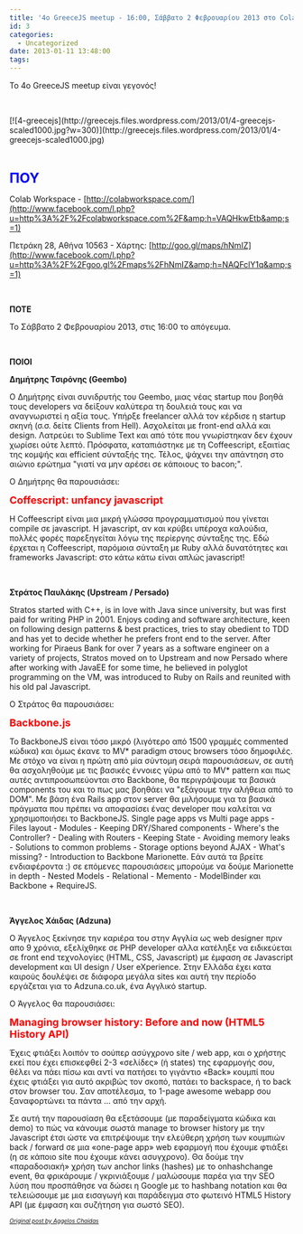 ```yaml
---
title: '4ο GreeceJS meetup - 16:00, Σάββατο 2 Φεβρουαρίου 2013 στο Colab'
id: 3
categories:
  - Uncategorized
date: 2013-01-11 13:48:00
tags:
---
```


To 4o GreeceJS meetup &epsilon;ί&nu;&alpha;&iota; &gamma;&epsilon;&gamma;&omicron;&nu;ό&sigmaf;!

&nbsp;

<div class='p_embed p_image_embed'>
[![4-greecejs](http://greecejs.files.wordpress.com/2013/01/4-greecejs-scaled1000.jpg?w=300)](http://greecejs.files.wordpress.com/2013/01/4-greecejs-scaled1000.jpg)
</div>

&nbsp;

<span style="font-size:x-large;color:#0000ff;">**&Pi;&Omicron;&Upsilon;**</span>

Colab Workspace -&nbsp;[http://colabworkspace.com/](http://www.facebook.com/l.php?u=http%3A%2F%2Fcolabworkspace.com%2F&amp;h=VAQHkwEtb&amp;s=1)

&Pi;&epsilon;&tau;&rho;ά&kappa;&eta; 28, &Alpha;&theta;ή&nu;&alpha; 10563 - &Chi;ά&rho;&tau;&eta;&sigmaf;:&nbsp;[http://goo.gl/maps/hNmIZ](http://www.facebook.com/l.php?u=http%3A%2F%2Fgoo.gl%2Fmaps%2FhNmIZ&amp;h=NAQFclY1q&amp;s=1)

&nbsp;

**&Pi;&Omicron;&Tau;&Epsilon;**

&Tau;&omicron; &Sigma;ά&beta;&beta;&alpha;&tau;&omicron; 2 &Phi;&epsilon;&beta;&rho;&omicron;&upsilon;&alpha;&rho;ί&omicron;&upsilon; 2013, &sigma;&tau;&iota;&sigmaf; 16:00 &tau;&omicron; &alpha;&pi;ό&gamma;&epsilon;&upsilon;&mu;&alpha;.

&nbsp;

**&Pi;&Omicron;&Iota;&Omicron;&Iota;**

**&Delta;&eta;&mu;ή&tau;&rho;&eta;&sigmaf; &Tau;&sigma;&iota;&rho;ό&nu;&eta;&sigmaf; (Geembo)**

&Omicron; &Delta;&eta;&mu;ή&tau;&rho;&eta;&sigmaf; &epsilon;ί&nu;&alpha;&iota; &sigma;&upsilon;&nu;&iota;&delta;&rho;&upsilon;&tau;ή&sigmaf; &tau;&omicron;&upsilon; Geembo, &mu;&iota;&alpha;&sigmaf; &nu;έ&alpha;&sigmaf; startup &pi;&omicron;&upsilon; &beta;&omicron;&eta;&theta;ά &tau;&omicron;&upsilon;&sigmaf; developers &nu;&alpha; &delta;&epsilon;ί&xi;&omicron;&upsilon;&nu; &kappa;&alpha;&lambda;ύ&tau;&epsilon;&rho;&alpha; &tau;&eta; &delta;&omicron;&upsilon;&lambda;&epsilon;&iota;ά &tau;&omicron;&upsilon;&sigmaf; &kappa;&alpha;&iota; &nu;&alpha; &alpha;&nu;&alpha;&gamma;&nu;&omega;&rho;&iota;&sigma;&tau;&epsilon;ί &eta; &alpha;&xi;ί&alpha; &tau;&omicron;&upsilon;&sigmaf;. &Upsilon;&pi;ή&rho;&xi;&epsilon; freelancer &alpha;&lambda;&lambda;ά &tau;&omicron;&nu; &kappa;έ&rho;&delta;&iota;&sigma;&epsilon; &eta; startup &sigma;&kappa;&eta;&nu;ή (&sigma;.&sigma;. &delta;&epsilon;ί&tau;&epsilon; Clients from Hell). &Alpha;&sigma;&chi;&omicron;&lambda;&epsilon;ί&tau;&alpha;&iota; &mu;&epsilon; front-end &alpha;&lambda;&lambda;ά &kappa;&alpha;&iota; design. &Lambda;&alpha;&tau;&rho;&epsilon;ύ&epsilon;&iota; &tau;&omicron; Sublime Text &kappa;&alpha;&iota; &alpha;&pi;ό &tau;ό&tau;&epsilon; &pi;&omicron;&upsilon; &gamma;&nu;&omega;&rho;ί&sigma;&tau;&eta;&kappa;&alpha;&nu; &delta;&epsilon;&nu; έ&chi;&omicron;&upsilon;&nu; &chi;&omega;&rho;ί&sigma;&epsilon;&iota; &omicron;ύ&tau;&epsilon; &lambda;&epsilon;&pi;&tau;ό. &Pi;&rho;ό&sigma;&phi;&alpha;&tau;&alpha;, &kappa;&alpha;&tau;&alpha;&pi;&iota;ά&sigma;&tau;&eta;&kappa;&epsilon; &mu;&epsilon; &tau;&eta; Coffeescript, &epsilon;&xi;&alpha;&iota;&tau;ί&alpha;&sigmaf; &tau;&eta;&sigmaf; &kappa;&omicron;&mu;&psi;ή&sigmaf; &kappa;&alpha;&iota; efficient &sigma;ύ&nu;&tau;&alpha;&xi;ή&sigmaf; &tau;&eta;&sigmaf;. &Tau;έ&lambda;&omicron;&sigmaf;, &psi;ά&chi;&nu;&epsilon;&iota; &tau;&eta;&nu; &alpha;&pi;ά&nu;&tau;&eta;&sigma;&eta; &sigma;&tau;&omicron; &alpha;&iota;ώ&nu;&iota;&omicron; &epsilon;&rho;ώ&tau;&eta;&mu;&alpha; "&gamma;&iota;&alpha;&tau;ί &nu;&alpha; &mu;&eta;&nu; &alpha;&rho;έ&sigma;&epsilon;&iota; &sigma;&epsilon; &kappa;ά&pi;&omicron;&iota;&omicron;&upsilon;&sigmaf; &tau;&omicron; bacon;".

O &Delta;&eta;&mu;ή&tau;&rho;&eta;&sigmaf; &theta;&alpha; &pi;&alpha;&rho;&omicron;&upsilon;&sigma;&iota;ά&sigma;&epsilon;&iota;:

<span style="color:#ff0000;font-size:large;">**Coffescript: unfancy javascript**</span>

&Eta; Coffeescript &epsilon;ί&nu;&alpha;&iota; &mu;&iota;&alpha; &mu;&iota;&kappa;&rho;ή &gamma;&lambda;ώ&sigma;&sigma;&alpha; &pi;&rho;&omicron;&gamma;&rho;&alpha;&mu;&mu;&alpha;&tau;&iota;&sigma;&mu;&omicron;ύ &pi;&omicron;&upsilon; &gamma;ί&nu;&epsilon;&tau;&alpha;&iota; compile &sigma;&epsilon; javascript. &Eta; javascript, &alpha;&nu; &kappa;&alpha;&iota; &kappa;&rho;ύ&beta;&epsilon;&iota; &upsilon;&pi;έ&rho;&omicron;&chi;&alpha; &kappa;&alpha;&lambda;&omicron;ύ&delta;&iota;&alpha;, &pi;&omicron;&lambda;&lambda;έ&sigmaf; &phi;&omicron;&rho;έ&sigmaf; &pi;&alpha;&rho;&epsilon;&xi;&eta;&gamma;&epsilon;ί&tau;&alpha;&iota; &lambda;ό&gamma;&omega; &tau;&eta;&sigmaf; &pi;&epsilon;&rho;ί&epsilon;&rho;&gamma;&eta;&sigmaf; &sigma;ύ&nu;&tau;&alpha;&xi;&eta;&sigmaf; &tau;&eta;&sigmaf;. &Epsilon;&delta;ώ έ&rho;&chi;&epsilon;&tau;&alpha;&iota; &eta; Coffeescript, &pi;&alpha;&rho;ό&mu;&omicron;&iota;&alpha; &sigma;ύ&nu;&tau;&alpha;&xi;&eta; &mu;&epsilon; Ruby &alpha;&lambda;&lambda;ά &delta;&upsilon;&nu;&alpha;&tau;ό&tau;&eta;&tau;&epsilon;&sigmaf; &kappa;&alpha;&iota; frameworks Javascript: &sigma;&tau;&omicron; &kappa;ά&tau;&omega; &kappa;ά&tau;&omega; &epsilon;ί&nu;&alpha;&iota; &alpha;&pi;&lambda;ώ&sigmaf; javascript!&nbsp;

&nbsp;

**&Sigma;&tau;&rho;ά&tau;&omicron;&sigmaf; &Pi;&alpha;&upsilon;&lambda;ά&kappa;&eta;&sigmaf; (Upstream / Persado)**

Stratos started with C++, is in love with Java since university, but was first paid for writing PHP in 2001\. Enjoys coding and software architecture, keen on following design patterns &amp; best practices, tries to stay obedient to TDD and has yet to decide whether he prefers front end to the server. After working for Piraeus Bank for over 7 years as a software engineer on a variety of projects, Stratos moved on to Upstream and now Persado where after working with JavaEE for some time, he believed in polyglot programming on the VM, was introduced to Ruby on Rails and reunited with his old pal Javascript.

&Omicron; &Sigma;&tau;&rho;ά&tau;&omicron;&sigmaf; &theta;&alpha; &pi;&alpha;&rho;&omicron;&upsilon;&sigma;&iota;ά&sigma;&epsilon;&iota;:

<span style="color:#ff0000;font-size:large;">**Backbone.js**</span>

&Tau;&omicron; BackboneJS &epsilon;ί&nu;&alpha;&iota; &tau;ό&sigma;&omicron; &mu;&iota;&kappa;&rho;ό (&lambda;&iota;&gamma;ό&tau;&epsilon;&rho;&omicron; &alpha;&pi;ό 1500 &gamma;&rho;&alpha;&mu;&mu;έ&sigmaf; commented &kappa;ώ&delta;&iota;&kappa;&alpha;) &kappa;&alpha;&iota; ό&mu;&omega;&sigmaf; έ&kappa;&alpha;&nu;&epsilon; &tau;&omicron; MV* paradigm &sigma;&tau;&omicron;&upsilon;&sigmaf; browsers &tau;ό&sigma;&omicron; &delta;&eta;&mu;&omicron;&phi;&iota;&lambda;έ&sigmaf;. &Mu;&epsilon; &sigma;&tau;ό&chi;&omicron; &nu;&alpha; &epsilon;ί&nu;&alpha;&iota; &eta; &pi;&rho;ώ&tau;&eta; &alpha;&pi;ό &mu;ί&alpha; &sigma;ύ&nu;&tau;&omicron;&mu;&eta; &sigma;&epsilon;&iota;&rho;ά &pi;&alpha;&rho;&omicron;&upsilon;&sigma;&iota;ά&sigma;&epsilon;&omega;&nu;, &sigma;&epsilon; &alpha;&upsilon;&tau;ή &theta;&alpha; &alpha;&sigma;&chi;&omicron;&lambda;&eta;&theta;&omicron;ύ&mu;&epsilon; &mu;&epsilon; &tau;&iota;&sigmaf; &beta;&alpha;&sigma;&iota;&kappa;έ&sigmaf; έ&nu;&nu;&omicron;&iota;&epsilon;&sigmaf; &gamma;ύ&rho;&omega; &alpha;&pi;ό &tau;&omicron; MV* pattern &kappa;&alpha;&iota; &pi;&omega;&sigmaf; &alpha;&upsilon;&tau;έ&sigmaf; &alpha;&nu;&tau;&iota;&pi;&rho;&omicron;&sigma;&omega;&pi;&epsilon;ύ&omicron;&nu;&tau;&alpha;&iota; &sigma;&tau;&omicron; Backbone, &theta;&alpha; &pi;&epsilon;&rho;&iota;&gamma;&rho;ά&psi;&omicron;&upsilon;&mu;&epsilon; &tau;&alpha; &beta;&alpha;&sigma;&iota;&kappa;ά components &tau;&omicron;&upsilon; &kappa;&alpha;&iota; &tau;&omicron; &pi;&omega;&sigmaf; &mu;&alpha;&sigmaf; &beta;&omicron;&eta;&theta;ά&epsilon;&iota; &nu;&alpha; "&epsilon;&xi;ά&gamma;&omicron;&upsilon;&mu;&epsilon; &tau;&eta;&nu; &alpha;&lambda;ή&theta;&epsilon;&iota;&alpha; &alpha;&pi;ό &tau;&omicron; DOM". &Mu;&epsilon; &beta;ά&sigma;&eta; έ&nu;&alpha; Rails app &sigma;&tau;&omicron;&nu; server &theta;&alpha; &mu;&iota;&lambda;ή&sigma;&omicron;&upsilon;&mu;&epsilon; &gamma;&iota;&alpha; &tau;&alpha; &beta;&alpha;&sigma;&iota;&kappa;ά &pi;&rho;ά&gamma;&mu;&alpha;&tau;&alpha; &pi;&omicron;&upsilon; &pi;&rho;έ&pi;&epsilon;&iota; &nu;&alpha; &alpha;&pi;&omicron;&phi;&alpha;&sigma;ί&sigma;&epsilon;&iota; έ&nu;&alpha;&sigmaf; developer &pi;&omicron;&upsilon; &kappa;&alpha;&lambda;&epsilon;ί&tau;&alpha;&iota; &nu;&alpha; &chi;&rho;&eta;&sigma;&iota;&mu;&omicron;&pi;&omicron;&iota;ή&sigma;&epsilon;&iota; &tau;&omicron; BackboneJS. Single page apps vs Multi page apps - Files layout - Modules - Keeping DRY/Shared components - Where's the Controller? - Dealing with Routers - Keeping State - Avoiding memory leaks - Solutions to common problems - Storage options beyond AJAX - What's missing? - Introduction to Backbone Marionette. &Epsilon;ά&nu; &alpha;&upsilon;&tau;ά &tau;&alpha; &beta;&rho;&epsilon;ί&tau;&epsilon; &epsilon;&nu;&delta;&iota;&alpha;&phi;έ&rho;&omicron;&nu;&tau;&alpha; :) &sigma;&epsilon; &epsilon;&pi;ό&mu;&epsilon;&nu;&epsilon;&sigmaf; &pi;&alpha;&rho;&omicron;&upsilon;&sigma;&iota;ά&sigma;&epsilon;&iota;&sigmaf; &mu;&pi;&omicron;&rho;&omicron;ύ&mu;&epsilon; &nu;&alpha; &delta;&omicron;ύ&mu;&epsilon; Marionette in depth - Nested Models - Relational - Memento - ModelBinder &kappa;&alpha;&iota; Backbone + RequireJS.

&nbsp;

**Ά&gamma;&gamma;&epsilon;&lambda;&omicron;&sigmaf; &Chi;ά&iota;&delta;&alpha;&sigmaf; (Adzuna)**

&Omicron; Ά&gamma;&gamma;&epsilon;&lambda;&omicron;&sigmaf; &xi;&epsilon;&kappa;ί&nu;&eta;&sigma;&epsilon; &tau;&eta;&nu; &kappa;&alpha;&rho;&iota;έ&rho;&alpha; &tau;&omicron;&upsilon; &sigma;&tau;&eta;&nu; &Alpha;&gamma;&gamma;&lambda;ί&alpha; &omega;&sigmaf; web designer &pi;&rho;&iota;&nu; &alpha;&pi;&omicron; 9 &chi;&rho;ό&nu;&iota;&alpha;, &epsilon;&xi;&epsilon;&lambda;ί&chi;&theta;&eta;&kappa;&epsilon; &sigma;&epsilon; PHP developer &alpha;&lambda;&lambda;&alpha; &kappa;&alpha;&tau;έ&lambda;&eta;&xi;&epsilon; &nu;&alpha; &epsilon;&iota;&delta;&iota;&kappa;&epsilon;ύ&epsilon;&tau;&alpha;&iota; &sigma;&epsilon; front end &tau;&epsilon;&chi;&nu;&omicron;&lambda;&omicron;&gamma;ί&epsilon;&sigmaf; (HTML, CSS, Javascript) &mu;&epsilon; έ&mu;&phi;&alpha;&sigma;&eta; &sigma;&epsilon; Javascript development &kappa;&alpha;&iota; UI design / User eXperience. &Sigma;&tau;&eta;&nu; &Epsilon;&lambda;&lambda;ά&delta;&alpha; έ&chi;&epsilon;&iota; &kappa;&alpha;&tau;&alpha; &kappa;&alpha;&iota;&rho;&omicron;ύ&sigmaf; &delta;&omicron;&upsilon;&lambda;έ&psi;&epsilon;&iota; &sigma;&epsilon; &delta;&iota;ά&phi;&omicron;&rho;&alpha; &mu;&epsilon;&gamma;ά&lambda;&alpha; sites &kappa;&alpha;&iota; &alpha;&upsilon;&tau;ή &tau;&eta;&nu; &pi;&epsilon;&rho;ί&omicron;&delta;&omicron; &epsilon;&rho;&gamma;ά&zeta;&epsilon;&tau;&alpha;&iota; &gamma;&iota;&alpha; &tau;&omicron;&nbsp;Adzuna.co.uk, έ&nu;&alpha; &Alpha;&gamma;&gamma;&lambda;&iota;&kappa;ό startup.

&Omicron; Ά&gamma;&gamma;&epsilon;&lambda;&omicron;&sigmaf; &theta;&alpha; &pi;&alpha;&rho;&omicron;&upsilon;&sigma;&iota;ά&sigma;&epsilon;&iota;:

<span style="font-size:large;color:#ff0000;">**Managing browser history: Before and now (HTML5 History API)**</span>

Έ&chi;&epsilon;&iota;&sigmaf; &phi;&tau;&iota;ά&xi;&epsilon;&iota; &lambda;&omicron;&iota;&pi;ό&nu; &tau;&omicron; &sigma;&omicron;ύ&pi;&epsilon;&rho; &alpha;&sigma;ύ&gamma;&chi;&rho;&omicron;&nu;&omicron; site / web app, &kappa;&alpha;&iota; &omicron; &chi;&rho;ή&sigma;&tau;&eta;&sigmaf; &epsilon;&kappa;&epsilon;ί &pi;&omicron;&upsilon; έ&chi;&epsilon;&iota; &epsilon;&pi;&iota;&sigma;&kappa;&epsilon;&phi;&theta;&epsilon;ί 2-3 &laquo;&sigma;&epsilon;&lambda;ί&delta;&epsilon;&sigmaf;&raquo; (ή states) &tau;&eta;&sigmaf; &epsilon;&phi;&alpha;&rho;&mu;&omicron;&gamma;ή&sigmaf; &sigma;&omicron;&upsilon;, &theta;έ&lambda;&epsilon;&iota; &nu;&alpha; &pi;ά&epsilon;&iota; &pi;ί&sigma;&omega; &kappa;&alpha;&iota; &alpha;&nu;&tau;ί &nu;&alpha; &pi;&alpha;&tau;ή&sigma;&epsilon;&iota; &tau;&omicron; &gamma;&iota;&gamma;ά&nu;&tau;&iota;&omicron; &laquo;Back&raquo; &kappa;&omicron;&upsilon;&mu;&pi;ί &pi;&omicron;&upsilon; έ&chi;&epsilon;&iota;&sigmaf; &phi;&tau;&iota;ά&xi;&epsilon;&iota; &gamma;&iota;&alpha; &alpha;&upsilon;&tau;ό &alpha;&kappa;&rho;&iota;&beta;ώ&sigmaf; &tau;&omicron;&nu; &sigma;&kappa;&omicron;&pi;ό, &pi;&alpha;&tau;ά&epsilon;&iota; &tau;&omicron; backspace, ή &tau;&omicron; back &sigma;&tau;&omicron;&nu; browser &tau;&omicron;&upsilon;. &Sigma;&alpha;&nu; &alpha;&pi;&omicron;&tau;έ&lambda;&epsilon;&sigma;&mu;&alpha;, &tau;&omicron; 1-page awesome webapp &sigma;&omicron;&upsilon; &xi;&alpha;&nu;&alpha;&phi;&omicron;&rho;&tau;ώ&nu;&epsilon;&iota; &tau;&alpha; &pi;ά&nu;&tau;&alpha; &hellip; &alpha;&pi;ό &tau;&eta;&nu; &alpha;&rho;&chi;ή.

&Sigma;&epsilon; &alpha;&upsilon;&tau;ή &tau;&eta;&nu; &pi;&alpha;&rho;&omicron;&upsilon;&sigma;ί&alpha;&sigma;&eta; &theta;&alpha; &epsilon;&xi;&epsilon;&tau;ά&sigma;&omicron;&upsilon;&mu;&epsilon; (&mu;&epsilon; &pi;&alpha;&rho;&alpha;&delta;&epsilon;ί&gamma;&mu;&alpha;&tau;&alpha; &kappa;ώ&delta;&iota;&kappa;&alpha; &kappa;&alpha;&iota; demo) &tau;&omicron; &pi;ώ&sigmaf; &nu;&alpha; &kappa;ά&nu;&omicron;&upsilon;&mu;&epsilon; &sigma;&omega;&sigma;&tau;ά manage &tau;&omicron; browser history &mu;&epsilon; &tau;&eta;&nu; Javascript έ&tau;&sigma;&iota; ώ&sigma;&tau;&epsilon; &nu;&alpha; &epsilon;&pi;&iota;&tau;&rho;έ&psi;&omicron;&upsilon;&mu;&epsilon; &tau;&eta;&nu; &epsilon;&lambda;&epsilon;ύ&theta;&epsilon;&rho;&eta; &chi;&rho;ή&sigma;&eta; &tau;&omega;&nu; &kappa;&omicron;&upsilon;&mu;&pi;&iota;ώ&nu; back / forward &sigma;&epsilon; &mu;&iota;&alpha; &laquo;one-page app&raquo; web &epsilon;&phi;&alpha;&rho;&mu;&omicron;&gamma;ή &pi;&omicron;&upsilon; έ&chi;&omicron;&upsilon;&mu;&epsilon; &phi;&tau;&iota;ά&xi;&epsilon;&iota; (&eta; &sigma;&epsilon; &kappa;ά&pi;&omicron;&iota;&omicron; site &pi;&omicron;&upsilon; έ&chi;&omicron;&upsilon;&mu;&epsilon; &kappa;ά&nu;&epsilon;&iota; &alpha;&sigma;&upsilon;&gamma;&chi;&rho;&omicron;&nu;&omicron;). &Theta;&alpha; &delta;&omicron;ύ&mu;&epsilon; &tau;&eta;&nu; &laquo;&pi;&alpha;&rho;&alpha;&delta;&omicron;&sigma;&iota;&alpha;&kappa;ή&raquo; &chi;&rho;ή&sigma;&eta; &tau;&omega;&nu; anchor links (hashes) &mu;&epsilon; &tau;&omicron; onhashchange event, &theta;&alpha; &phi;&rho;&iota;&kappa;ά&rho;&omicron;&upsilon;&mu;&epsilon; / &gamma;&kappa;&rho;&iota;&nu;&iota;ά&xi;&omicron;&upsilon;&mu;&epsilon; / &mu;&alpha;&lambda;ώ&sigma;&omicron;&upsilon;&mu;&epsilon; &pi;&alpha;&rho;έ&alpha; &gamma;&iota;&alpha; &tau;&eta;&nu; SEO &lambda;ύ&sigma;&eta; &pi;&omicron;&upsilon; &pi;&rho;&omicron;&sigma;&pi;ά&theta;&eta;&sigma;&epsilon; &nu;&alpha; &delta;ώ&sigma;&epsilon;&iota; &eta; Google &mu;&epsilon; &tau;&omicron; hashbang notation &kappa;&alpha;&iota; &theta;&alpha; &tau;&epsilon;&lambda;&epsilon;&iota;ώ&sigma;&omicron;&upsilon;&mu;&epsilon; &mu;&epsilon; &mu;&iota;&alpha; &epsilon;&iota;&sigma;&alpha;&gamma;&omega;&gamma;ή &kappa;&alpha;&iota; &pi;&alpha;&rho;ά&delta;&epsilon;&iota;&gamma;&mu;&alpha; &sigma;&tau;&omicron; &phi;&omega;&tau;&epsilon;&iota;&nu;ό HTML5 History API (&mu;&epsilon; έ&mu;&phi;&alpha;&sigma;&eta; &kappa;&alpha;&iota; &sigma;&upsilon;&zeta;ή&tau;&eta;&sigma;&eta; &gamma;&iota;&alpha; &sigma;&omega;&sigma;&tau;ό SEO).

_[<span style="font-size:x-small;">Original post by Aggelos Chaidas</span>](https://www.facebook.com/note.php?saved&amp;&amp;note_id=496250747091846&amp;id=178556778861246)_